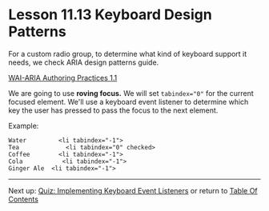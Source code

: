# Lesson 11.13 Keyboard Design Patterns

For a custom radio group, to determine what kind of keyboard support it needs, we check ARIA design patterns guide.

[WAI-ARIA Authoring Practices 1.1](https://www.w3.org/TR/wai-aria-practices-1.1/#radiobutton)

We are going to use **roving focus.** We will set `tabindex="0"` for the current focused element. We'll use a keyboard event listener to determine which key the user has pressed to pass the focus to the next element.


Example:
```
Water         <li tabindex="-1">
Tea             <li tabindex="0" checked>
Coffee        <li tabindex="-1">
Cola           <li tabindex="-1">
Ginger Ale  <li tabindex="-1">
```

- - -
Next up: [Quiz: Implementing Keyboard Event Listeners](ND024_Part2_Lesson11_14.md) or return to [Table Of Contents](./ND024_TableOfContents.md)
